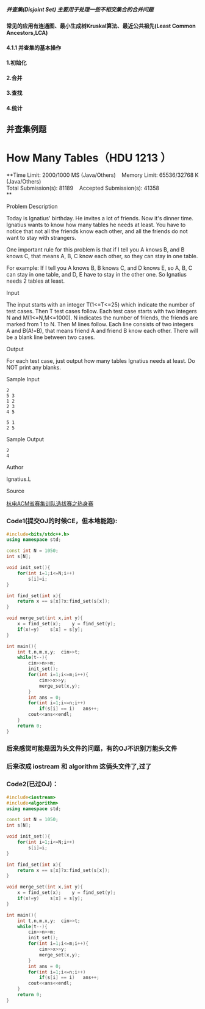 

##### 并查集(Disjoint Set) 主要用于处理一些不相交集合的合并问题

#### 常见的应用有连通图、最小生成树Kruskal算法、最近公共祖先(Least Common Ancestors,LCA)

#### 4.1.1 并查集的基本操作
#### 1.初始化

#### 2.合并

#### 3.查找

#### 4.统计


## 并查集例题
# How Many Tables（HDU 1213 ）

**Time Limit: 2000/1000 MS (Java/Others)    Memory Limit: 65536/32768 K (Java/Others)  
Total Submission(s): 81189    Accepted Submission(s): 41358  
**  
  

Problem Description

Today is Ignatius' birthday. He invites a lot of friends. Now it's dinner time. Ignatius wants to know how many tables he needs at least. You have to notice that not all the friends know each other, and all the friends do not want to stay with strangers.  
  
One important rule for this problem is that if I tell you A knows B, and B knows C, that means A, B, C know each other, so they can stay in one table.  
  
For example: If I tell you A knows B, B knows C, and D knows E, so A, B, C can stay in one table, and D, E have to stay in the other one. So Ignatius needs 2 tables at least.  

  

Input

The input starts with an integer T(1<=T<=25) which indicate the number of test cases. Then T test cases follow. Each test case starts with two integers N and M(1<=N,M<=1000). N indicates the number of friends, the friends are marked from 1 to N. Then M lines follow. Each line consists of two integers A and B(A!=B), that means friend A and friend B know each other. There will be a blank line between two cases.  

  

Output

For each test case, just output how many tables Ignatius needs at least. Do NOT print any blanks.  

  

Sample Input

```
2
5 3
1 2
2 3
4 5

5 1
2 5
```
  

Sample Output
```
2
4
```
  

Author

Ignatius.L

Source

[杭电ACM省赛集训队选拔赛之热身赛](https://acm.hdu.edu.cn/search.php?field=problem&key=%BA%BC%B5%E7ACM%CA%A1%C8%FC%BC%AF%D1%B5%B6%D3%D1%A1%B0%CE%C8%FC%D6%AE%C8%C8%C9%ED%C8%FC&source=1&searchmode=source)

### Code1(提交OJ的时候CE，但本地能跑):

```cpp
#include<bits/stdc++.h>
using namespace std;

const int N = 1050;
int s[N];

void init_set(){
	for(int i=1;i<=N;i++)
		s[i]=i;
} 

int find_set(int x){
	return x == s[x]?x:find_set(s[x]);
} 

void merge_set(int x,int y){
	x = find_set(x);	y = find_set(y);
	if(x!=y)	s[x] = s[y];
}

int main(){
	int t,n,m,x,y;	cin>>t;
	while(t--){
		cin>>n>>m;
		init_set();
		for(int i=1;i<=m;i++){
			cin>>x>>y;
			merge_set(x,y); 
		}
		int ans = 0;
		for(int i=1;i<=n;i++)
			if(s[i] == i)	ans++;
		cout<<ans<<endl;
	}
	return 0;
}
```


### 后来感觉可能是因为头文件的问题，有的OJ不识别万能头文件

### 后来改成 iostream 和 algorithm 这俩头文件了,过了

### Code2(已过OJ)：

```cpp
#include<iostream>
#include<algorithm>
using namespace std;

const int N = 1050;
int s[N];

void init_set(){
	for(int i=1;i<=N;i++)
		s[i]=i;
} 

int find_set(int x){
	return x == s[x]?x:find_set(s[x]);
} 

void merge_set(int x,int y){
	x = find_set(x);	y = find_set(y);
	if(x!=y)	s[x] = s[y];
}

int main(){
	int t,n,m,x,y;	cin>>t;
	while(t--){
		cin>>n>>m;
		init_set();
		for(int i=1;i<=m;i++){
			cin>>x>>y;
			merge_set(x,y); 
		}
		int ans = 0;
		for(int i=1;i<=n;i++)
			if(s[i] == i)	ans++;
		cout<<ans<<endl;
	}
	return 0;
}
```

